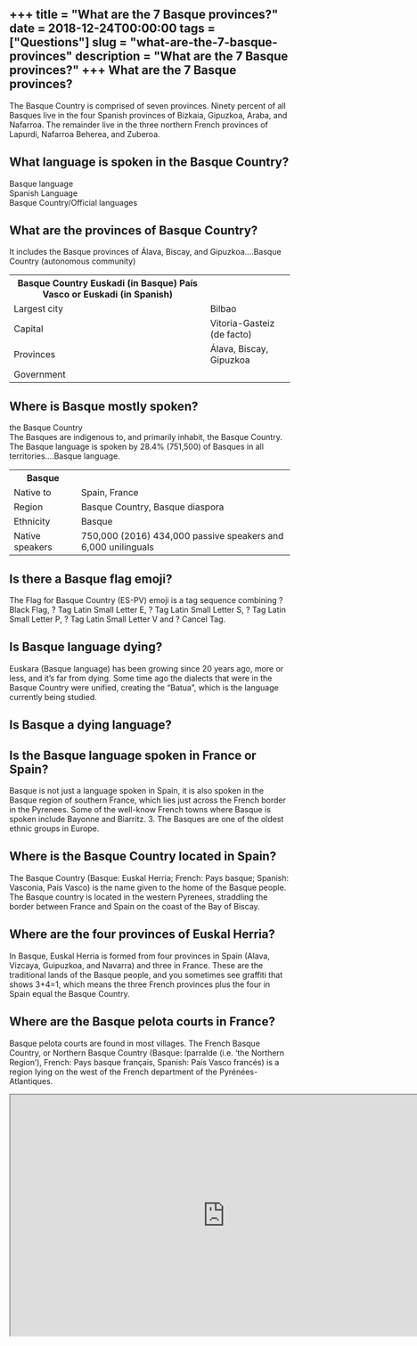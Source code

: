 +++
title = "What are the 7 Basque provinces?"
date = 2018-12-24T00:00:00
tags = ["Questions"]
slug = "what-are-the-7-basque-provinces"
description = "What are the 7 Basque provinces?"
+++
What are the 7 Basque provinces?
--------------------------------

The Basque Country is comprised of seven provinces. Ninety percent of all Basques live in the four Spanish provinces of Bizkaia, Gipuzkoa, Araba, and Nafarroa. The remainder live in the three northern French provinces of Lapurdi, Nafarroa Beherea, and Zuberoa.

What language is spoken in the Basque Country?
----------------------------------------------

 Basque language  
Spanish Language  
Basque Country/Official languages

What are the provinces of Basque Country?
-----------------------------------------

It includes the Basque provinces of Álava, Biscay, and Gipuzkoa….Basque Country (autonomous community)

<table><tr><th>Basque Country Euskadi (in Basque) País Vasco or Euskadi (in Spanish)</th></tr><tr><td>Largest city</td><td>Bilbao</td></tr><tr><td>Capital</td><td>Vitoria-Gasteiz (de facto)</td></tr><tr><td>Provinces</td><td>Álava, Biscay, Gipuzkoa</td></tr><tr><td>Government</td></tr></table>

Where is Basque mostly spoken?
------------------------------

the Basque Country  
The Basques are indigenous to, and primarily inhabit, the Basque Country. The Basque language is spoken by 28.4% (751,500) of Basques in all territories….Basque language.

<table><tr><th>Basque</th></tr><tr><td>Native to</td><td>Spain, France</td></tr><tr><td>Region</td><td>Basque Country, Basque diaspora</td></tr><tr><td>Ethnicity</td><td>Basque</td></tr><tr><td>Native speakers</td><td>750,000 (2016) 434,000 passive speakers and 6,000 unilinguals</td></tr></table>

Is there a Basque flag emoji?
-----------------------------

The Flag for Basque Country (ES-PV) emoji is a tag sequence combining ? Black Flag, ? Tag Latin Small Letter E, ? Tag Latin Small Letter S, ? Tag Latin Small Letter P, ? Tag Latin Small Letter V and ? Cancel Tag.

Is Basque language dying?
-------------------------

Euskara (Basque language) has been growing since 20 years ago, more or less, and it’s far from dying. Some time ago the dialects that were in the Basque Country were unified, creating the “Batua”, which is the language currently being studied.

Is Basque a dying language?
---------------------------

Is the Basque language spoken in France or Spain?
-------------------------------------------------

Basque is not just a language spoken in Spain, it is also spoken in the Basque region of southern France, which lies just across the French border in the Pyrenees. Some of the well-know French towns where Basque is spoken include Bayonne and Biarritz. 3. The Basques are one of the oldest ethnic groups in Europe.

Where is the Basque Country located in Spain?
---------------------------------------------

The Basque Country (Basque: Euskal Herria; French: Pays basque; Spanish: Vasconia, País Vasco) is the name given to the home of the Basque people. The Basque country is located in the western Pyrenees, straddling the border between France and Spain on the coast of the Bay of Biscay.

Where are the four provinces of Euskal Herria?
----------------------------------------------

In Basque, Euskal Herria is formed from four provinces in Spain (Alava, Vizcaya, Guipuzkoa, and Navarra) and three in France. These are the traditional lands of the Basque people, and you sometimes see graffiti that shows 3+4=1, which means the three French provinces plus the four in Spain equal the Basque Country.

Where are the Basque pelota courts in France?
---------------------------------------------

Basque pelota courts are found in most villages. The French Basque Country, or Northern Basque Country (Basque: Iparralde (i.e. ‘the Northern Region’), French: Pays basque français, Spanish: País Vasco francés) is a region lying on the west of the French department of the Pyrénées-Atlantiques.

<iframe allow="accelerometer; autoplay; clipboard-write; encrypted-media; gyroscope; picture-in-picture" allowfullscreen="" class="__youtube_prefs__  epyt-is-override  no-lazyload" data-no-lazy="1" data-origheight="433" data-origwidth="770" data-skipgform_ajax_framebjll="" height="433" id="_ytid_10054" loading="lazy" src="https://www.youtube.com/embed/NQoljk_GS2s?enablejsapi=1&autoplay=0&cc_load_policy=0&cc_lang_pref=&iv_load_policy=1&loop=0&modestbranding=0&rel=1&fs=1&playsinline=0&autohide=2&theme=dark&color=red&controls=1&" title="YouTube player" width="770"></iframe>